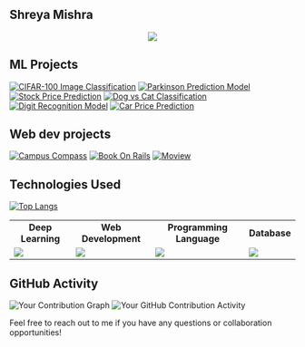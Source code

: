## Shreya Mishra
<p align="center">
  <a href="https://github.com/DenverCoder1/readme-typing-svg"><img src="https://readme-typing-svg.herokuapp.com?lines=Hi,+I'm+Shreya.;B-Tech+CSE+at+PES+University.;I+love+Machine+Learning+and+AI.;I+would+love+to+collaborate+with+people+who+share+similar+interests.;&width=800&height=80"></a>
</p>

## ML Projects

[![CIFAR-100 Image Classification](https://github-readme-stats.vercel.app/api/pin/?username=ishreya09&repo=CIFAR-100-Image-Classification&show_owner=true&theme=dark)](https://github.com/ishreya09/CIFAR-100-Image-Classification)
[![Parkinson Prediction Model](https://github-readme-stats.vercel.app/api/pin/?username=ishreya09&repo=Parkinson-Prediction-Model&show_owner=true&theme=dark)](https://github.com/ishreya09/Parkinson-Prediction-Model)
[![Stock Price Prediction](https://github-readme-stats.vercel.app/api/pin/?username=ishreya09&repo=Stock-Price-Prediction&show_owner=true&theme=dark)](https://github.com/ishreya09/Stock-Price-Prediction)
[![Dog vs Cat Classification](https://github-readme-stats.vercel.app/api/pin/?username=ishreya09&repo=Dog-vs-Cat-Classification&show_owner=true&theme=dark)](https://github.com/ishreya09/Dog-vs-Cat-Classification)
[![Digit Recognition Model](https://github-readme-stats.vercel.app/api/pin/?username=ishreya09&repo=Digit-recognition-model&show_owner=true&theme=dark)](https://github.com/ishreya09/Digit-recognition-model)
[![Car Price Prediction](https://github-readme-stats.vercel.app/api/pin/?username=ishreya09&repo=Car-Price-Prediction&show_owner=true&theme=dark)](https://github.com/ishreya09/Car-Price-Prediction)


## Web dev projects

[![Campus Compass](https://github-readme-stats.vercel.app/api/pin/?username=ishreya09&repo=Campus-Compass&show_owner=true&theme=dark)](https://github.com/ishreya09/Campus-Compass)
[![Book On Rails](https://github-readme-stats.vercel.app/api/pin/?username=ishreya09&repo=Book-On-Rails&show_owner=true&theme=dark)](https://github.com/ishreya09/Book-On-Rails)
[![Moview](https://github-readme-stats.vercel.app/api/pin/?username=ishreya09&repo=moview&show_owner=true&theme=dark)](https://github.com/ishreya09/moview)

## Technologies Used

[![Top Langs](https://github-readme-stats.vercel.app/api/top-langs/?username=ishreya09&layout=compact&langs_count=20&theme=dark)](https://github.com/ishreya09)

<!-- Skills Table -->
<table>
<tr>
<td align="center" ><strong>Deep Learning</strong></td>
<td align="center" ><strong>Web Development</strong></td>
<td align="center" ><strong>Programming Language</strong></td>
<td align="center" ><strong>Database</strong></td>
</tr>
<tr>
<td><img src="https://skillicons.dev/icons?i=tensorflow,pytorch"/></td>
<td><img src="https://skillicons.dev/icons?i=html,css,javascript,bootstrap,django,react,nodejs,express"/></td>
<td><img src="https://skillicons.dev/icons?i=c,cpp,python,java"/></td>
<td><img src="https://skillicons.dev/icons?i=mongodb,mysql"/></td>
</tr>
</table>

## GitHub Activity

![Your Contribution Graph](https://github-readme-streak-stats.herokuapp.com/?user=ishreya09&theme=dark)
![Your GitHub Contribution Activity](https://github-readme-stats.vercel.app/api?username=ishreya09&theme=dark&show_icons=true)


Feel free to reach out to me if you have any questions or collaboration opportunities!
